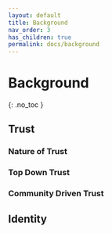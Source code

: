 ```yaml
---
layout: default
title: Background
nav_order: 3
has_children: true
permalink: docs/background
---
```

 
# Background
{: .no_toc }

## Trust

### Nature of Trust

### Top Down Trust

### Community Driven Trust

## Identity
